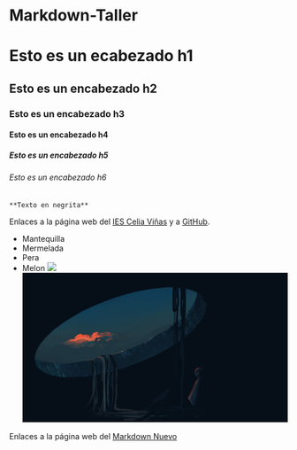 # Markdown-Taller
# Esto es un ecabezado h1
## Esto es un encabezado h2
### Esto es un encabezado h3
#### Esto es un encabezado h4
##### Esto es un encabezado h5
###### Esto es un encabezado h6
	**Texto en negrita**
Enlaces a la página web del [IES Celia Viñas][1] y a [GitHub][2].

[1]: https://iescelia.org
[2]: https://github.com
* Mantequilla
* Mermelada
* Pera
* Melon
![](https://upload.wikimedia.org/wikipedia/commons/thumb/9/94/Gato_%282%29_REFON.jpg/1200px-Gato_%282%29_REFON.jpg)
![](./images/foto.png)

Enlaces a la página web del [Markdown Nuevo][3]

[3]: ./nuevo.md